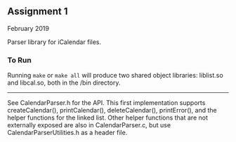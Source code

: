 ## Assignment 1
February 2019

Parser library for iCalendar files.

### To Run

Running `make` or `make all` will produce two shared object libraries: liblist.so and libcal.so, both in the /bin directory.

***

See CalendarParser.h for the API. This first implementation supports createCalendar(), printCalendar(), deleteCalendar(), printError(), and the helper functions for the linked list. Other helper functions that are not externally exposed are also in CalendarParser.c, but use CalendarParserUtilities.h as a header file.